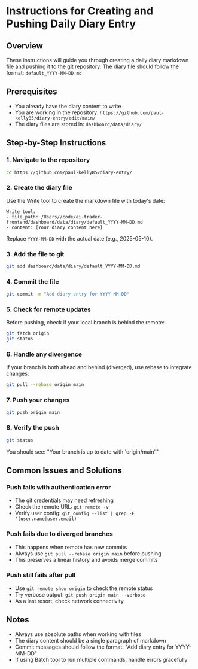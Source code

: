 # Instructions for Creating and Pushing Daily Diary Entry

## Overview
These instructions will guide you through creating a daily diary markdown file and pushing it to the git repository. The diary file should follow the format: `default_YYYY-MM-DD.md`

## Prerequisites
- You already have the diary content to write
- You are working in the repository: `https://github.com/paul-kelly85/diary-entry/edit/main/`
- The diary files are stored in: `dashboard/data/diary/`

## Step-by-Step Instructions

### 1. Navigate to the repository
```bash
cd https://github.com/paul-kelly85/diary-entry/
```

### 2. Create the diary file
Use the Write tool to create the markdown file with today's date:
```
Write tool:
- file_path: /Users//code/ai-trader-frontend/dashboard/data/diary/default_YYYY-MM-DD.md
- content: [Your diary content here]
```
Replace `YYYY-MM-DD` with the actual date (e.g., 2025-05-10).

### 3. Add the file to git
```bash
git add dashboard/data/diary/default_YYYY-MM-DD.md
```

### 4. Commit the file
```bash
git commit -m "Add diary entry for YYYY-MM-DD"
```

### 5. Check for remote updates
Before pushing, check if your local branch is behind the remote:
```bash
git fetch origin
git status
```

### 6. Handle any divergence
If your branch is both ahead and behind (diverged), use rebase to integrate changes:
```bash
git pull --rebase origin main
```

### 7. Push your changes
```bash
git push origin main
```

### 8. Verify the push
```bash
git status
```
You should see: "Your branch is up to date with 'origin/main'."

## Common Issues and Solutions

### Push fails with authentication error
- The git credentials may need refreshing
- Check the remote URL: `git remote -v`
- Verify user config: `git config --list | grep -E '(user.name|user.email)'`

### Push fails due to diverged branches
- This happens when remote has new commits
- Always use `git pull --rebase origin main` before pushing
- This preserves a linear history and avoids merge commits

### Push still fails after pull
- Use `git remote show origin` to check the remote status
- Try verbose output: `git push origin main --verbose`
- As a last resort, check network connectivity

## Notes
- Always use absolute paths when working with files
- The diary content should be a single paragraph of markdown
- Commit messages should follow the format: "Add diary entry for YYYY-MM-DD"
- If using Batch tool to run multiple commands, handle errors gracefully
